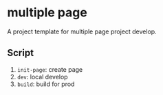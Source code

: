 # multiple page

A project template for multiple page project develop.

## Script

1. `init-page`: create page
1. `dev`: local develop
1. `build`: build for prod
